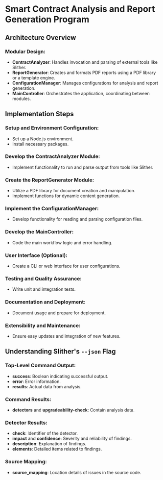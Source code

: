 # Smart Contract Analysis and Report Generation Program

## Architecture Overview

### Modular Design:
- **ContractAnalyzer**: Handles invocation and parsing of external tools like Slither.
- **ReportGenerator**: Creates and formats PDF reports using a PDF library or a template engine.
- **ConfigurationManager**: Manages configurations for analysis and report generation.
- **MainController**: Orchestrates the application, coordinating between modules.

## Implementation Steps

### Setup and Environment Configuration:
- Set up a Node.js environment.
- Install necessary packages.

### Develop the ContractAnalyzer Module:
- Implement functionality to run and parse output from tools like Slither.

### Create the ReportGenerator Module:
- Utilize a PDF library for document creation and manipulation.
- Implement functions for dynamic content generation.

### Implement the ConfigurationManager:
- Develop functionality for reading and parsing configuration files.

### Develop the MainController:
- Code the main workflow logic and error handling.

### User Interface (Optional):
- Create a CLI or web interface for user configurations.

### Testing and Quality Assurance:
- Write unit and integration tests.

### Documentation and Deployment:
- Document usage and prepare for deployment.

### Extensibility and Maintenance:
- Ensure easy updates and integration of new features.

## Understanding Slither's `--json` Flag

### Top-Level Command Output:
- **success**: Boolean indicating successful output.
- **error**: Error information.
- **results**: Actual data from analysis.

### Command Results:
- **detectors** and **upgradeability-check**: Contain analysis data.

### Detector Results:
- **check**: Identifier of the detector.
- **impact** and **confidence**: Severity and reliability of findings.
- **description**: Explanation of findings.
- **elements**: Detailed items related to findings.

### Source Mapping:
- **source_mapping**: Location details of issues in the source code.
